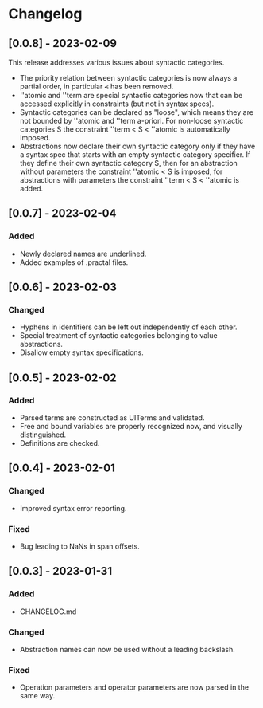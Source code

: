 # Changelog

## [0.0.8] - 2023-02-09

This release addresses various issues about syntactic categories.

- The priority relation between syntactic categories is now always a partial order, in particular ⪪ has been removed.
- ''atomic and ''term are special syntactic categories now that can be accessed explicitly in constraints (but not in syntax specs).
- Syntactic categories can be declared as "loose", which means they are not bounded by ''atomic and ''term a-priori. For non-loose
  syntactic categories S the constraint ''term < S < ''atomic is automatically imposed.
- Abstractions now declare their own syntactic category only if they have a syntax spec that starts with an empty syntactic category specifier.
  If they define their own syntactic category S, then for an abstraction without parameters the constraint ''atomic < S is imposed,
  for abstractions with parameters the constraint ''term < S < ''atomic is added.


## [0.0.7] - 2023-02-04

### Added

- Newly declared names are underlined.
- Added examples of .practal files.

## [0.0.6] - 2023-02-03

### Changed

- Hyphens in identifiers can be left out independently of each other.
- Special treatment of syntactic categories belonging to value abstractions.
- Disallow empty syntax specifications.

## [0.0.5] - 2023-02-02

### Added

- Parsed terms are constructed as UITerms and validated.
- Free and bound variables are properly recognized now, and visually distinguished.
- Definitions are checked.

## [0.0.4] - 2023-02-01

### Changed

- Improved syntax error reporting.

### Fixed

- Bug leading to NaNs in span offsets.

## [0.0.3] - 2023-01-31

### Added

- CHANGELOG.md

### Changed

- Abstraction names can now be used without a leading backslash.

### Fixed

- Operation parameters and operator parameters are now parsed in the same way.
